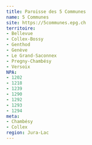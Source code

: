 ```yaml
---
title: Paroisse des 5 Communes
name: 5 Communes
site: https://5communes.epg.ch
territoire:
- Bellevue
- Collex-Bossy
- Genthod
- Genève
- Le Grand-Saconnex
- Pregny-Chambésy
- Versoix
NPA:
- 1202
- 1218
- 1239
- 1290
- 1292
- 1293
- 1294
meta:
- Chambésy
- Collex
region: Jura-Lac
---
```

